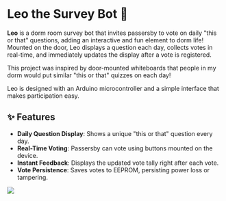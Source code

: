 # **Leo the Survey Bot 🤖**

**Leo** is a dorm room survey bot that invites passersby to vote on daily "this or that" questions, adding an interactive and fun element to dorm life! Mounted on the door, Leo displays a question each day, collects votes in real-time, and immediately updates the display after a vote is registered.

This project was inspired by door-mounted whiteboards that people in my dorm would put similar "this or that" quizzes on each day!

Leo is designed with an Arduino microcontroller and a simple interface that makes participation easy.

## ✨ **Features**

- **Daily Question Display**: Shows a unique "this or that" question every day.
- **Real-Time Voting**: Passersby can vote using buttons mounted on the device.
- **Instant Feedback**: Displays the updated vote tally right after each vote.
- **Vote Persistence**: Saves votes to EEPROM, persisting power loss or tampering.

![](https://github.com/epalosh/Leo-The-SurveyBot/blob/main/Picture.png)
